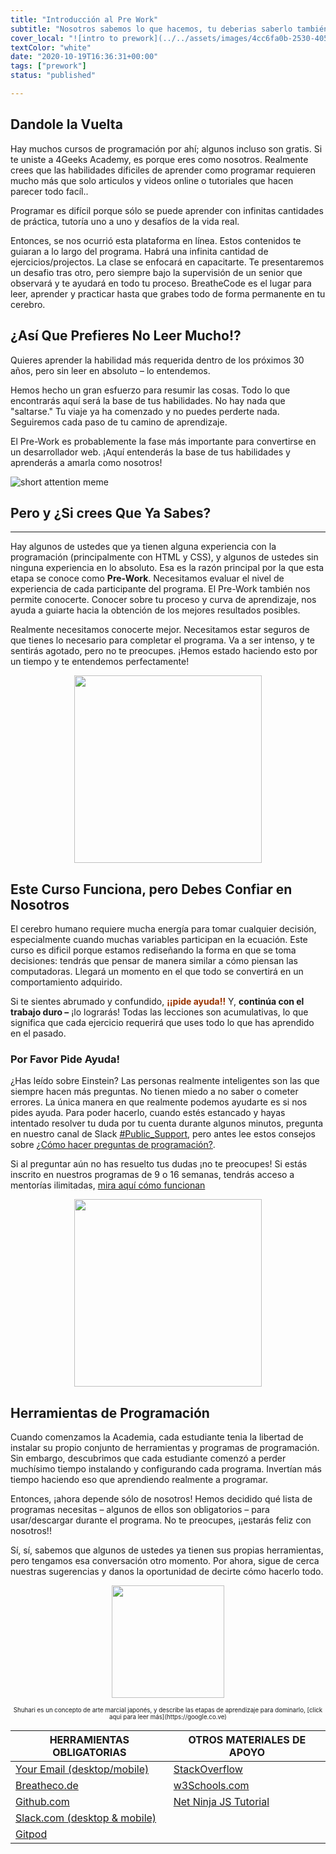 ```yaml
---
title: "Introducción al Pre Work"
subtitle: "Nosotros sabemos lo que hacemos, tu deberias saberlo también.  Conoce el proceso que hemos pulido para que puedas aprender 2 años de contenido en unas pocas semanas."
cover_local: "![intro to prework](../../assets/images/4cc6fa0b-2530-4052-aa7e-8dac03788ac3.png?raw=true)"
textColor: "white"
date: "2020-10-19T16:36:31+00:00"
tags: ["prework"]
status: "published"

---
```


## Dandole la Vuelta


Hay muchos cursos de programación por ahí; algunos incluso son gratis.  Si te uniste a 4Geeks Academy, es porque eres como nosotros.  Realmente crees que las habilidades dificiles de aprender como programar requieren mucho más que solo articulos y videos online o tutoriales que hacen parecer todo facíl..

Programar es difícil porque sólo se puede aprender con infinitas cantidades de práctica, tutoría uno a uno y desafíos de la vida real.

Entonces, se nos ocurrió esta plataforma en línea.  Estos contenidos te guiaran a lo largo del programa.  Habrá una infinita cantidad de ejercicios/projectos.  La clase se enfocará en capacitarte.  Te presentaremos un desafio tras otro, pero siempre bajo la supervisión de un senior que observará y te ayudará en todo tu proceso.  BreatheCode es el lugar para leer, aprender y practicar hasta que grabes todo de forma permanente en tu cerebro.

## ¿Así Que Prefieres No Leer Mucho!?

Quieres aprender la habilidad más requerida dentro de los próximos 30 años, pero sin leer en absoluto – lo entendemos.

Hemos hecho un gran esfuerzo para resumir las cosas. Todo lo que encontrarás aquí será la base de tus habilidades.  No hay nada que "saltarse."  Tu viaje ya ha comenzado y no puedes perderte nada.  Seguiremos cada paso de tu camino de aprendizaje.  

El Pre-Work es probablemente la fase más importante para convertirse en un desarrollador web.  ¡Aquí entenderás la base de tus habilidades y aprenderás a amarla como nosotros!

![short attention meme](https://storage.googleapis.com/breathecode-asset-images/bb6d0a69f230538b3919884a40a3bc586d64098f6b44283f4be37fe5802502a0.jpeg?raw=true)

## Pero y ¿Si crees Que Ya Sabes?
<hr>

Hay algunos de ustedes que ya tienen alguna experiencia con la programación (principalmente con HTML y CSS), y algunos de ustedes sin ninguna experiencia en lo absoluto.  Esa es la razón principal por la que esta etapa se conoce como **Pre-Work**.  Necesitamos evaluar el nivel de experiencia de cada participante del programa.  El Pre-Work también nos permite conocerte. Conocer sobre tu proceso y curva de aprendizaje, nos ayuda a guiarte hacia la obtención de los mejores resultados posibles.

Realmente necesitamos conocerte mejor.  Necesitamos estar seguros de que tienes lo necesario para completar el programa.  Va a ser intenso, y te sentirás agotado, pero no te preocupes. ¡Hemos estado haciendo esto por un tiempo y te entendemos perfectamente!

<p style="text-align:center">
    <img class="my-class" src="https://github.com/breatheco-de/content/blob/master/src/content/lesson/../../assets/images/bd90ba64-ded5-4fb2-b23f-7d297125e3a5.jpeg?raw=true" width="300">
</p>

## Este Curso Funciona, pero Debes Confiar en Nosotros

El cerebro humano requiere mucha energía para tomar cualquier decisión, especialmente cuando muchas variables participan en la ecuación.  Este curso es dificil porque estamos rediseñando la forma en que se toma decisiones: tendrás que pensar de manera similar a cómo piensan las computadoras.  Llegará un momento en el que todo se convertirá en un comportamiento adquirido.

Si te sientes abrumado y confundido, <span style="color:#993300">**¡¡pide ayuda!!**</span> Y, **continúa con el trabajo duro –** ¡lo lograrás!  Todas las lecciones son acumulativas, lo que significa que cada ejercicio requerirá que uses todo lo que has aprendido en el pasado.

### Por Favor Pide Ayuda!

¿Has leído sobre Einstein?  Las personas realmente inteligentes son las que siempre hacen más preguntas. No tienen miedo a no saber o cometer errores. La única manera en que realmente podemos ayudarte es si nos pides ayuda. Para poder hacerlo, cuando estés estancado y hayas intentado resolver tu duda por tu cuenta durante algunos minutos, pregunta en nuestro canal de Slack [#Public_Support](https://4geeksacademy.slack.com/archives/CAZ9W99U4), pero antes lee estos consejos sobre [¿Cómo hacer preguntas de programación?](https://content.breatheco.de/how-to/ask). 

Si al preguntar aún no has resuelto tus dudas ¡no te preocupes! Si estás inscrito en nuestros programas de 9 o 16 semanas, tendrás acceso a mentorías ilimitadas, [mira aquí cómo funcionan](https://storage.cloud.google.com/4geeks-academy-website/syllabus/madrid-spain/madrid-infografia-mentorias.pdf)

<p style="text-align:center">
    <img class="my-class" src="https://github.com/breatheco-de/content/blob/master/src/content/lesson/../../assets/images/5f5f59bc-9efa-4ee9-bce6-6af9eedb4738.jpeg?raw=true" width="300">
</p>

## Herramientas de Programación

Cuando comenzamos la Academia, cada estudiante tenia la libertad de instalar su propio conjunto de herramientas y programas de programación. Sin embargo, descubrimos que cada estudiante comenzó a perder muchísimo tiempo instalando y configurando cada programa.  Invertían más tiempo haciendo eso que aprendiendo realmente a programar.

Entonces, ¡ahora depende sólo de nosotros! Hemos decidido qué lista de programas necesitas – algunos de ellos son obligatorios – para usar/descargar durante el programa. No te preocupes, ¡¡estarás feliz con nosotros!!

Sí, sí, sabemos que algunos de ustedes ya tienen sus propias herramientas, pero tengamos esa conversación otro momento.  Por ahora, sigue de cerca nuestras sugerencias y danos la oportunidad de decirte cómo hacerlo todo. 

<p style="text-align:center">
    <img class="my-class" src="https://github.com/breatheco-de/content/blob/master/src/content/lesson/../../assets/images/59bf0e4e-f5cf-410c-b2bc-fdc7472e7cdc.jpeg?raw=true" width="180">
</p>
<p style="text-align:center;">
    <sub><sup>Shuhari es un concepto de arte marcial japonés, y describe las etapas de aprendizaje para dominarlo, [click aqui para leer más](https://google.co.ve)</sup></sub>
</p>


| HERRAMIENTAS OBLIGATORIAS                                 | OTROS MATERIALES DE APOYO  |
| --------------------------------------------------------  | ------------------------  |
| [Your Email (desktop/mobile)](#)                          | [StackOverflow](https://stackoverflow.com) |
| [Breatheco.de](https://breatheco.de/en/my-courses/)       | [w3Schools.com](https://w3schools.com) |
| [Github.com](https://github.com)                          | [Net Ninja JS Tutorial](https://www.youtube.com/watch?v=qoSksQ4s_hg) |
| [Slack.com (desktop & mobile)](4geeksacademy.slack.com)   |   |
| [Gitpod](https://gitpod.io/)           |  |

